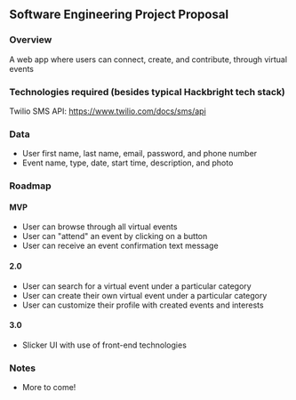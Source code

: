 ## Software Engineering Project Proposal

### Overview

A web app where users can connect, create, and contribute, through virtual events

### Technologies required (besides typical Hackbright tech stack)

Twilio SMS API: https://www.twilio.com/docs/sms/api

### Data

- User first name, last name, email, password, and phone number
- Event name, type, date, start time, description, and photo

### Roadmap

#### MVP

- User can browse through all virtual events
- User can "attend" an event by clicking on a button
- User can receive an event confirmation text message

#### 2.0

- User can search for a virtual event under a particular category
- User can create their own virtual event under a particular category
- User can customize their profile with created events and interests

#### 3.0

- Slicker UI with use of front-end technologies

### Notes

- More to come!